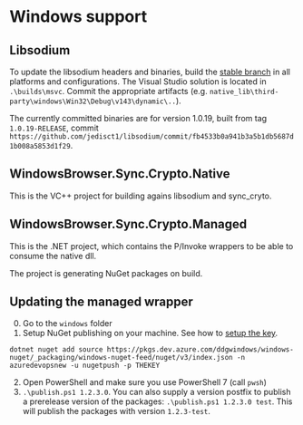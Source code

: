 # Windows support


## Libsodium

To update the libsodium headers and binaries, build the [stable branch](https://github.com/jedisct1/libsodium/tree/stable/builds/msvc/vs2022) in all platforms and configurations. The Visual Studio solution is located in `.\builds\msvc`. Commit the appropriate artifacts (e.g. `native_lib\third-party\windows\Win32\Debug\v143\dynamic\..`).

The currently committed binaries are for version 1.0.19, built from tag `1.0.19-RELEASE`, commit `https://github.com/jedisct1/libsodium/commit/fb4533b0a941b3a5b1db5687d1b008a5853d1f29`.

## WindowsBrowser.Sync.Crypto.Native

This is the VC++ project for building agains libsodium and sync_cryto.

## WindowsBrowser.Sync.Crypto.Managed

This is the .NET project, which contains the P/Invoke wrappers to be able to consume the native dll.

The project is generating NuGet packages on build.

## Updating the managed wrapper

0. Go to the `windows` folder
1. Setup NuGet publishing on your machine. See how to [setup the key](https://app.asana.com/0/0/1205079183137069/f).

```
dotnet nuget add source https://pkgs.dev.azure.com/ddgwindows/windows-nuget/_packaging/windows-nuget-feed/nuget/v3/index.json -n azuredevopsnew -u nugetpush -p THEKEY
```

2. Open PowerShell and make sure you use PowerShell 7 (call `pwsh`)
3. `.\publish.ps1 1.2.3.0`. You can also supply a version postfix to publish a prerelease version of the packages: `.\publish.ps1 1.2.3.0 test`. This will publish the packages with version `1.2.3-test`.